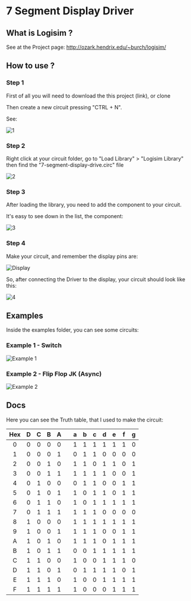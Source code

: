 7 Segment Display Driver
=====================================

## What is Logisim ?

See at the Project page: http://ozark.hendrix.edu/~burch/logisim/

## How to use ?

### Step 1


First of all you will need to download the this project (link),  or clone 


Then create a new circuit pressing "CTRL + N".

See:


![1](https://github.com/marceloboeira/logisim-7-segment-display-driver/raw/master/_res/how-to-1.png)


### Step 2

Right click at your circuit folder, go to "Load Library" > "Logisim Library" then find the "7-segment-display-drive.circ" file

![2](https://github.com/marceloboeira/logisim-7-segment-display-driver/raw/master/_res/how-to-2.png)


### Step 3

After loading the library, you need to add the component to your circuit.

It's easy to see down in the list, the component:

![3](https://github.com/marceloboeira/logisim-7-segment-display-driver/raw/master/_res/how-to-3.png)

### Step 4

Make your circuit, and remember the display pins are:

![Display](https://github.com/marceloboeira/logisim-7-segment-display-driver/raw/master/_res/display.png)

So, after connecting the Driver to the display, your circuit should look like this:

![4](https://github.com/marceloboeira/logisim-7-segment-display-driver/raw/master/_res/how-to-4.png)




## Examples

Inside the examples folder, you can see some circuits:

### Example 1 - Switch

![Example 1](https://github.com/marceloboeira/logisim-7-segment-display-driver/raw/master/_res/example-1.gif)

### Example 2 - Flip Flop JK (Async)

![Example 2](https://github.com/marceloboeira/logisim-7-segment-display-driver/raw/master/_res/example-2.gif)

## Docs

Here you can see the Truth table, that I used to make the circuit: 

| Hex | D | C | B | A |   | a | b | c | d | e | f | g |
|:---:|:-:|:-:|:-:|:-:|---|:-:|:-:|:-:|:-:|:-:|:-:|:-:|
|  0  | 0 | 0 | 0 | 0 |   | 1 | 1 | 1 | 1 | 1 | 1 | 0 |
|  1  | 0 | 0 | 0 | 1 |   | 0 | 1 | 1 | 0 | 0 | 0 | 0 |
|  2  | 0 | 0 | 1 | 0 |   | 1 | 1 | 0 | 1 | 1 | 0 | 1 |
|  3  | 0 | 0 | 1 | 1 |   | 1 | 1 | 1 | 1 | 0 | 0 | 1 |
|  4  | 0 | 1 | 0 | 0 |   | 0 | 1 | 1 | 0 | 0 | 1 | 1 |
|  5  | 0 | 1 | 0 | 1 |   | 1 | 0 | 1 | 1 | 0 | 1 | 1 |
|  6  | 0 | 1 | 1 | 0 |   | 1 | 0 | 1 | 1 | 1 | 1 | 1 |
|  7  | 0 | 1 | 1 | 1 |   | 1 | 1 | 1 | 0 | 0 | 0 | 0 |
|  8  | 1 | 0 | 0 | 0 |   | 1 | 1 | 1 | 1 | 1 | 1 | 1 |
|  9  | 1 | 0 | 0 | 1 |   | 1 | 1 | 1 | 0 | 0 | 1 | 1 |
|  A  | 1 | 0 | 1 | 0 |   | 1 | 1 | 1 | 0 | 1 | 1 | 1 |
|  B  | 1 | 0 | 1 | 1 |   | 0 | 0 | 1 | 1 | 1 | 1 | 1 |
|  C  | 1 | 1 | 0 | 0 |   | 1 | 0 | 0 | 1 | 1 | 1 | 0 |
|  D  | 1 | 1 | 0 | 1 |   | 0 | 1 | 1 | 1 | 1 | 0 | 1 |
|  E  | 1 | 1 | 1 | 0 |   | 1 | 0 | 0 | 1 | 1 | 1 | 1 |
|  F  | 1 | 1 | 1 | 1 |   | 1 | 0 | 0 | 0 | 1 | 1 | 1 | 
